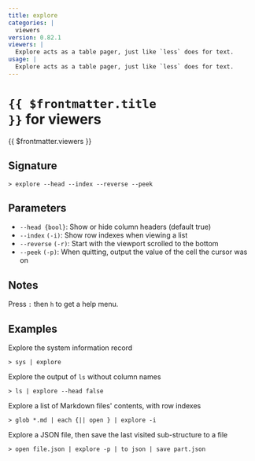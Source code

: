 ```yaml
---
title: explore
categories: |
  viewers
version: 0.82.1
viewers: |
  Explore acts as a table pager, just like `less` does for text.
usage: |
  Explore acts as a table pager, just like `less` does for text.
---
```


# <code>{{ $frontmatter.title }}</code> for viewers

<div class='command-title'>{{ $frontmatter.viewers }}</div>

## Signature

```> explore --head --index --reverse --peek```

## Parameters

 -  `--head {bool}`: Show or hide column headers (default true)
 -  `--index` `(-i)`: Show row indexes when viewing a list
 -  `--reverse` `(-r)`: Start with the viewport scrolled to the bottom
 -  `--peek` `(-p)`: When quitting, output the value of the cell the cursor was on

## Notes
Press `:` then `h` to get a help menu.
## Examples

Explore the system information record
```shell
> sys | explore

```

Explore the output of `ls` without column names
```shell
> ls | explore --head false

```

Explore a list of Markdown files' contents, with row indexes
```shell
> glob *.md | each {|| open } | explore -i

```

Explore a JSON file, then save the last visited sub-structure to a file
```shell
> open file.json | explore -p | to json | save part.json

```
